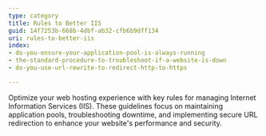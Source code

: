 ```yaml
---
type: category
title: Rules to Better IIS
guid: 14f7253b-668b-4dbf-ab32-cfb6b9dff134
uri: rules-to-better-iis
index:
- do-you-ensure-your-application-pool-is-always-running
- the-standard-procedure-to-troubleshoot-if-a-website-is-down
- do-you-use-url-rewrite-to-redirect-http-to-https

---
```


Optimize your web hosting experience with key rules for managing Internet Information Services (IIS). These guidelines focus on maintaining application pools, troubleshooting downtime, and implementing secure URL redirection to enhance your website's performance and security.

